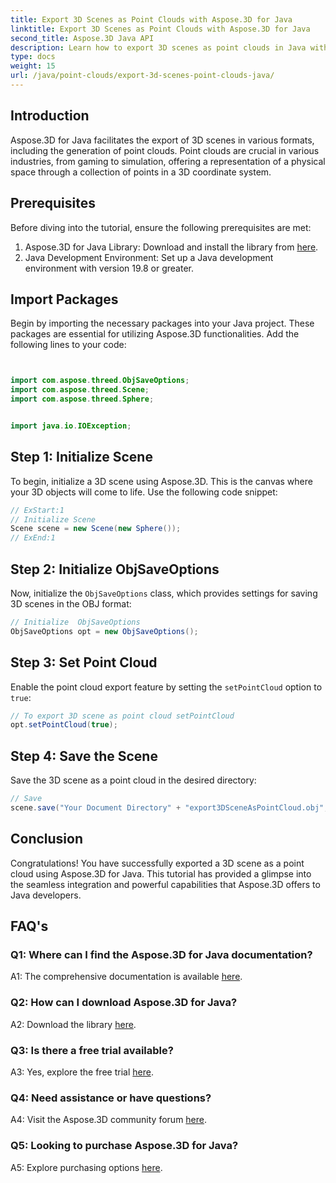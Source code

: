 ```yaml
---
title: Export 3D Scenes as Point Clouds with Aspose.3D for Java
linktitle: Export 3D Scenes as Point Clouds with Aspose.3D for Java
second_title: Aspose.3D Java API
description: Learn how to export 3D scenes as point clouds in Java with Aspose.3D. Enhance your applications with powerful 3D graphics and visualization.
type: docs
weight: 15
url: /java/point-clouds/export-3d-scenes-point-clouds-java/
---
```

## Introduction

Aspose.3D for Java facilitates the export of 3D scenes in various formats, including the generation of point clouds. Point clouds are crucial in various industries, from gaming to simulation, offering a representation of a physical space through a collection of points in a 3D coordinate system.

## Prerequisites

Before diving into the tutorial, ensure the following prerequisites are met:

1. Aspose.3D for Java Library: Download and install the library from [here](https://releases.aspose.com/3d/java/).
2. Java Development Environment: Set up a Java development environment with version 19.8 or greater.

## Import Packages

Begin by importing the necessary packages into your Java project. These packages are essential for utilizing Aspose.3D functionalities. Add the following lines to your code:

```java


import com.aspose.threed.ObjSaveOptions;
import com.aspose.threed.Scene;
import com.aspose.threed.Sphere;


import java.io.IOException;
```

## Step 1: Initialize Scene

To begin, initialize a 3D scene using Aspose.3D. This is the canvas where your 3D objects will come to life. Use the following code snippet:

```java
// ExStart:1
// Initialize Scene
Scene scene = new Scene(new Sphere());
// ExEnd:1
```

## Step 2: Initialize ObjSaveOptions

Now, initialize the `ObjSaveOptions` class, which provides settings for saving 3D scenes in the OBJ format:

```java
// Initialize  ObjSaveOptions
ObjSaveOptions opt = new ObjSaveOptions();
```

## Step 3: Set Point Cloud

Enable the point cloud export feature by setting the `setPointCloud` option to `true`:

```java
// To export 3D scene as point cloud setPointCloud
opt.setPointCloud(true);
```

## Step 4: Save the Scene

Save the 3D scene as a point cloud in the desired directory:

```java
// Save
scene.save("Your Document Directory" + "export3DSceneAsPointCloud.obj", opt);
```

## Conclusion

Congratulations! You have successfully exported a 3D scene as a point cloud using Aspose.3D for Java. This tutorial has provided a glimpse into the seamless integration and powerful capabilities that Aspose.3D offers to Java developers.

## FAQ's

### Q1: Where can I find the Aspose.3D for Java documentation?

A1: The comprehensive documentation is available [here](https://reference.aspose.com/3d/java/).

### Q2: How can I download Aspose.3D for Java?

A2: Download the library [here](https://releases.aspose.com/3d/java/).

### Q3: Is there a free trial available?

A3: Yes, explore the free trial [here](https://releases.aspose.com/).

### Q4: Need assistance or have questions?

A4: Visit the Aspose.3D community forum [here](https://forum.aspose.com/c/3d/18).

### Q5: Looking to purchase Aspose.3D for Java?

A5: Explore purchasing options [here](https://purchase.aspose.com/buy).
